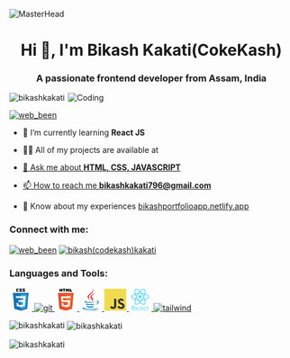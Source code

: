![MasterHead](https://cyfuture.com/blog/ojycekam/2019/12/custom-software-development.png)
<h1 align="center">Hi 👋, I'm Bikash Kakati(CokeKash)</h1>
<h3 align="center">A passionate frontend developer from Assam, India</h3>
<img align="right" alt="Coding" width="400" src="https://camo.githubusercontent.com/5ddf73ad3a205111cf8c686f687fc216c2946a75005718c8da5b837ad9de78c9/68747470733a2f2f7468756d62732e6766796361742e636f6d2f4576696c4e657874446576696c666973682d736d616c6c2e676966">

<p align="left"> <img src="https://komarev.com/ghpvc/?username=bikashkakati&label=Profile%20views&color=0e75b6&style=flat" alt="bikashkakati" /> </p>

<p align="left"> <a href="https://twitter.com/web_been" target="blank"><img src="https://img.shields.io/twitter/follow/web_been?logo=twitter&style=for-the-badge" alt="web_been" /></a> </p>

- 🌱 I’m currently learning **React JS**

- 👨‍💻 All of my projects are available at <a href="https://bikashportfolioapp.netlify.app">

- 💬 Ask me about **HTML, CSS, JAVASCRIPT**

- 📫 How to reach me **bikashkakati796@gmail.com**

- 📄 Know about my experiences [bikashportfolioapp.netlify.app](bikashportfolioapp.netlify.app)

<h3 align="left">Connect with me:</h3>
<p align="left">
<a href="https://twitter.com/web_been" target="blank"><img align="center" src="https://raw.githubusercontent.com/rahuldkjain/github-profile-readme-generator/master/src/images/icons/Social/twitter.svg" alt="web_been" height="30" width="40" /></a>
<a href="https://linkedin.com/in/bikash(codekash)kakati" target="blank"><img align="center" src="https://raw.githubusercontent.com/rahuldkjain/github-profile-readme-generator/master/src/images/icons/Social/linked-in-alt.svg" alt="bikash(codekash)kakati" height="30" width="40" /></a>
</p>

<h3 align="left">Languages and Tools:</h3>
<p align="left"> <a href="https://www.w3schools.com/css/" target="_blank" rel="noreferrer"> <img src="https://raw.githubusercontent.com/devicons/devicon/master/icons/css3/css3-original-wordmark.svg" alt="css3" width="40" height="40"/> </a> <a href="https://git-scm.com/" target="_blank" rel="noreferrer"> <img src="https://www.vectorlogo.zone/logos/git-scm/git-scm-icon.svg" alt="git" width="40" height="40"/> </a> <a href="https://www.w3.org/html/" target="_blank" rel="noreferrer"> <img src="https://raw.githubusercontent.com/devicons/devicon/master/icons/html5/html5-original-wordmark.svg" alt="html5" width="40" height="40"/> </a> <a href="https://www.java.com" target="_blank" rel="noreferrer"> <img src="https://raw.githubusercontent.com/devicons/devicon/master/icons/java/java-original.svg" alt="java" width="40" height="40"/> </a> <a href="https://developer.mozilla.org/en-US/docs/Web/JavaScript" target="_blank" rel="noreferrer"> <img src="https://raw.githubusercontent.com/devicons/devicon/master/icons/javascript/javascript-original.svg" alt="javascript" width="40" height="40"/> </a> <a href="https://reactjs.org/" target="_blank" rel="noreferrer"> <img src="https://raw.githubusercontent.com/devicons/devicon/master/icons/react/react-original-wordmark.svg" alt="react" width="40" height="40"/> </a> <a href="https://tailwindcss.com/" target="_blank" rel="noreferrer"> <img src="https://www.vectorlogo.zone/logos/tailwindcss/tailwindcss-icon.svg" alt="tailwind" width="40" height="40"/> </a> </p>

<p><img align="left" src="https://github-readme-stats.vercel.app/api/top-langs?username=bikashkakati&show_icons=true&locale=en&layout=compact" alt="bikashkakati" /></p>

<p>&nbsp;<img align="center" src="https://github-readme-stats.vercel.app/api?username=bikashkakati&show_icons=true&locale=en" alt="bikashkakati" /></p>

<p><img align="center" src="https://github-readme-streak-stats.herokuapp.com/?user=bikashkakati&" alt="bikashkakati" /></p>

